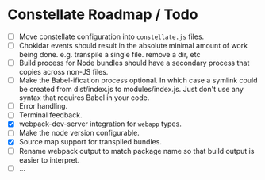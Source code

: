 # Constellate Roadmap / Todo

 - [ ] Move constellate configuration into `constellate.js` files.
 - [ ] Chokidar events should result in the absolute minimal amount of work being done. e.g. transpile a single file. remove a dir, etc
 - [ ] Build process for Node bundles should have a secondary process that copies across non-JS files.
 - [ ] Make the Babel-ification process optional. In which case a symlink could be created from dist/index.js to modules/index.js.  Just don't use any syntax that requires Babel in your code.
 - [ ] Error handling.
 - [ ] Terminal feedback.
 - [X] webpack-dev-server integration for `webapp` types.
 - [ ] Make the node version configurable.
 - [X] Source map support for transpiled bundles.
 - [ ] Rename webpack output to match package name so that build output is easier to interpret.
 - [ ] ...
